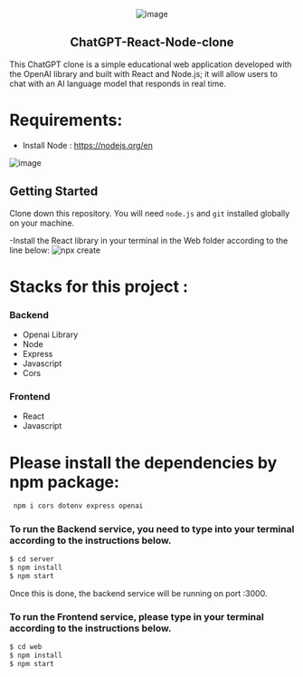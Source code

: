 <div align="center">

![image](https://github.com/DaveSimoes/chatgpt-react-node-clone/assets/109705197/0c8de8b1-53d0-47a5-ba5a-1c524026d7eb)

</div>
 




<h2 align="center">
 ChatGPT-React-Node-clone
</h2>


This ChatGPT clone is a simple educational web application developed with the OpenAI library and built with React and Node.js; it will allow users to chat with an AI language model that responds in real time.

# Requirements:
- Install Node : https://nodejs.org/en
 
 
![image](https://github.com/DaveSimoes/chatgpt-react-node-clone/assets/109705197/d2861369-d049-42be-b741-b0641fd1c9ac)


## Getting Started


Clone down this repository. You will need `node.js` and `git` installed globally on your machine.

-Install the React library in your terminal in the Web folder according to the line below: 
![npx create](https://github.com/DaveSimoes/chatgpt-react-node-clone/assets/109705197/5b15a35a-fbe7-46cf-81a9-5a64926cd855)


# Stacks for this project :

### Backend
   - Openai Library 
   - Node 
   - Express
   - Javascript
   - Cors
  
### Frontend
   - React
   - Javascript

# Please install the dependencies by npm package:
```sh
 npm i cors dotenv express openai
```
### To run the Backend service, you need to type into your terminal according to the instructions below.
```sh
$ cd server
$ npm install
$ npm start
```

Once this is done, the backend service will be running on port :3000. 

### To run the Frontend service, please type in your terminal according to the instructions below.

```sh
$ cd web
$ npm install
$ npm start
```

